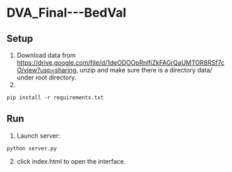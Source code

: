 # DVA_Final---BedVal
## Setup
1. Download data from https://drive.google.com/file/d/1deODOOpRnlfjZkFAGrQaUMTOR8RSf7cO/view?usp=sharing, unzip and make sure there is a directory data/ under root directory.
2. 
```
pip install -r requirements.txt
```
## Run
1. Launch server: 
```
python server.py
```
2. click index.html to open the interface.